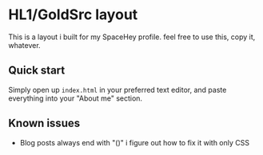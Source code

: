 # HL1/GoldSrc layout

This is a layout i built for my SpaceHey profile. 
feel free to use this, copy it, whatever.

## Quick start

Simply open up `index.html` in your preferred text editor, and paste everything into your "About me" section.

## Known issues 

* Blog posts always end with "()" i figure out how to fix it with only CSS